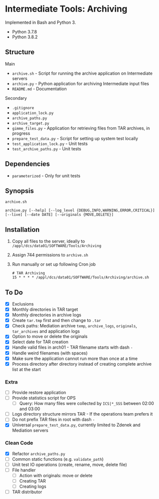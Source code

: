 # Intermediate Tools: Archiving

Implemented in Bash and Python 3.

* Python 3.7.8
* Python 3.8.2

## Structure

Main

* `archive.sh` - Script for running the archive application on Intermediate servers
* `archive.py` - Python application for archiving Intermediate input files
* `README.md` - Documentation

Secondary

* `.gitignore`
* `application_lock.py`
* `archive_paths.py`
* `archive_target.py`
* `gimme_files.py` - Application for retrieving files from TAR archives, in progress
* `prepare_test_data.py` - Script for setting up system test locally
* `test_application_lock.py` - Unit tests
* `test_archive_paths.py` - Unit tests

## Dependencies

* `parameterized` - Only for unit tests

## Synopsis

```text
archive.sh
```

```text
archive.py [--help] [--log_level {DEBUG,INFO,WARNING,ERROR,CRITICAL}] [--live] [--date DATE] [--originals {MOVE,DELETE}]
```

## Installation

1. Copy all files to the server, ideally to `/appl/dcs/data01/SOFTWARE/Tools/Archiving`
2. Assign 744 permissions to `archive.sh`
3. Run manually or set up following Cron job
   
    ```text
    # TAR Archiving
    15 * * * * /appl/dcs/data01/SOFTWARE/Tools/Archiving/archive.sh
    ```

## To Do

* [x] Exclusions
* [x] Monthly directories in TAR target
* [x] Monthly directories in archive logs
* [x] Create `tar.tmp` first and then change to `.tar`
* [x] Check paths: Mediation archive `temp`, `archive_logs`, `originals`, `tar_archives` and application logs
* [x] Option to move or delete the originals
* [x] Select date for TAR creation
* [x] Handle valid files in arch01 - TAR filename starts with dash `-`
* [x] Handle weird filenames (with spaces)
* [x] Make sure the application cannot run more than once at a time
* [x] Process directory after directory instead of creating complete archive list at the start

### Extra

* [ ] Provide restore application
* [ ] Provide statistics script for OPS
  * [ ] Query: How many files were collected by `ICS|*_SSS` between 02:00 and 03:00
* [ ] Logs directory structure mirrors TAR - If the operations team prefers it
* [ ] Do not prefix TAR files in root with dash `-`
* [x] Universal `prepare_test_data.py`, currently limited to Zdenek and Mediation servers

### Clean Code

* [x] Refactor `archive_paths.py`
* [ ] Common static functions (e.g. `validate_path`)
* [ ] Unit test IO operations (create, rename, move, delete file)
* [ ] File handler
  * [ ] Action with originals: move or delete
  * [ ] Creating TAR
  * [ ] Creating logs
* [ ] TAR distributor
